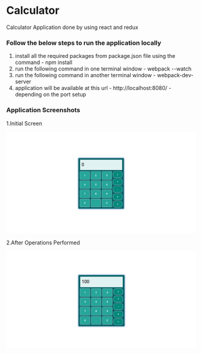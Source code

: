 # Calculator
Calculator Application done by using react and redux

### Follow the below steps to run the application locally

1. install all the required packages from package.json file using the command - npm install
2. run the following command in one terminal window - webpack --watch
3. run the following command in another terminal window - webpack-dev-server
4. application will be available at this url - http://localhost:8080/ - depending on the port setup

### Application Screenshots

1.Initial Screen

![Initial Screen](https://github.com/sUndar-Balaji/Calculator/blob/master/app-screenshots/screenshot-no-operation.png)

2.After Operations Performed

![After Operations Performed](https://github.com/sUndar-Balaji/Calculator/blob/master/app-screenshots/operation-performed.png)
